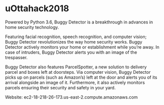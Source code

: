 # uOttahack2018
Powered by Python 3.6, Buggy Detector is a breakthrough in advances in home security technology.

Featuring facial recognition, speech recognition, and computer vision; Buggy Detector revolutionizes the way home security works. Buggy Detector actively monitors your home or establishment while you’re away. In case of intruders, Buggy Detector alerts you with an image of the trespasser.

Buggy Detector also features ParcelSpotter, a new solution to delivery parcel and boxes left at doorsteps. Via computer vision, Buggy Detector picks up on parcels (such as Amazon’s) left at the door and alerts you of its arrival alongside an image of it. Furthermore, it also actively monitors parcels ensuring their security and safety in your yard.

Website: ec2-18-218-26-173.us-east-2.compute.amazonaws.com
